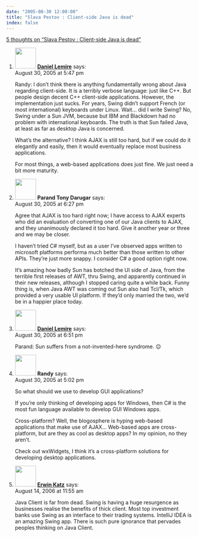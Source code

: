 ```yaml
---
date: "2005-08-30 12:00:00"
title: "Slava Pestov : Client-side Java is dead"
index: false
---
```


[5 thoughts on &ldquo;Slava Pestov : Client-side Java is dead&rdquo;](/lemire/blog/2005/08-30-slava-pestov-client-side-java-is-dead)

<ol class="comment-list">
<li id="comment-2452" class="comment even thread-even depth-1">
<div class="comment-author vcard">
<img alt src="https://secure.gravatar.com/avatar/9c8641f1aebb6763ecf07d31107db2c6?s=56&#038;d=mm&#038;r=g" srcset="https://secure.gravatar.com/avatar/9c8641f1aebb6763ecf07d31107db2c6?s=112&#038;d=mm&#038;r=g 2x" class="avatar avatar-56 photo" height="56" width="56" decoding="async" /> <b class="fn"><a href="https://lemire.me/blog/" class="url" rel="ugc">Daniel Lemire</a></b> <span class="says">says:</span> </div>
<div class="comment-metadata"><time datetime="2005-08-30T17:47:36+00:00">August 30, 2005 at 5:47 pm</time></a> </div>
<div class="comment-content">
<p>Randy: I don&rsquo;t think there is anything fundamentally wrong about Java regarding client-side. It is a terribly verbose language: just like C++. But people design decent C++ client-side applications. However, the implementation just sucks. For years, Swing didn&rsquo;t support French (or most international) keyboards under Linux. Wait&#8230; did I write Swing? No, Swing under a Sun JVM, because but IBM and Blackdown had no problem with international keyboards. The truth is that Sun failed Java, at least as far as desktop Java is concerned.</p>
<p>What&rsquo;s the alternative? I think AJAX is still too hard, but if we could do it elegantly and easily, then it would eventually replace most business applications.</p>
<p>For most things, a web-based applications does just fine. We just need a bit more maturity.</p>
</div>
</li>
<li id="comment-2453" class="comment odd alt thread-odd thread-alt depth-1">
<div class="comment-author vcard">
<img alt src="https://secure.gravatar.com/avatar/ab82fd8b5ffe4d09c2bb5f9c14d34b09?s=56&#038;d=mm&#038;r=g" srcset="https://secure.gravatar.com/avatar/ab82fd8b5ffe4d09c2bb5f9c14d34b09?s=112&#038;d=mm&#038;r=g 2x" class="avatar avatar-56 photo" height="56" width="56" decoding="async" /> <b class="fn">Parand Tony Darugar</b> <span class="says">says:</span> </div>
<div class="comment-metadata"><time datetime="2005-08-30T18:27:19+00:00">August 30, 2005 at 6:27 pm</time></a> </div>
<div class="comment-content">
<p>Agree that AJAX is too hard right now; I have access to AJAX experts who did an evaluation of converting one of our Java clients to AJAX, and they unanimously declared it too hard. Give it another year or three and we may be closer.</p>
<p>I haven&rsquo;t tried C# myself, but as a user I&rsquo;ve observed apps written to microsoft platforms performa much better than those written to other APIs. They&rsquo;re just more snappy. I consider C# a good option right now.</p>
<p>It&rsquo;s amazing how badly Sun has botched the UI side of Java, from the terrible first releases of AWT, thru Swing, and apparently continued in their new releases, although I stopped caring quite a while back. Funny thing is, when Java AWT was coming out Sun also had Tcl/Tk, which provided a very usable UI platform. If they&rsquo;d only married the two, we&rsquo;d be in a happier place today.</p>
</div>
</li>
<li id="comment-2454" class="comment even thread-even depth-1">
<div class="comment-author vcard">
<img alt src="https://secure.gravatar.com/avatar/9c8641f1aebb6763ecf07d31107db2c6?s=56&#038;d=mm&#038;r=g" srcset="https://secure.gravatar.com/avatar/9c8641f1aebb6763ecf07d31107db2c6?s=112&#038;d=mm&#038;r=g 2x" class="avatar avatar-56 photo" height="56" width="56" loading="lazy" decoding="async" /> <b class="fn"><a href="https://lemire.me/blog/" class="url" rel="ugc">Daniel Lemire</a></b> <span class="says">says:</span> </div>
<div class="comment-metadata"><time datetime="2005-08-30T18:51:39+00:00">August 30, 2005 at 6:51 pm</time></a> </div>
<div class="comment-content">
<p>Parand: Sun suffers from a not-invented-here syndrome. 😉</p>
</div>
</li>
<li id="comment-2451" class="comment odd alt thread-odd thread-alt depth-1">
<div class="comment-author vcard">
<img alt src="https://secure.gravatar.com/avatar/136ca937a2bc63c2cf5ecd00f9989c70?s=56&#038;d=mm&#038;r=g" srcset="https://secure.gravatar.com/avatar/136ca937a2bc63c2cf5ecd00f9989c70?s=112&#038;d=mm&#038;r=g 2x" class="avatar avatar-56 photo" height="56" width="56" loading="lazy" decoding="async" /> <b class="fn">Randy</b> <span class="says">says:</span> </div>
<div class="comment-metadata"><time datetime="2005-08-30T17:02:18+00:00">August 30, 2005 at 5:02 pm</time></a> </div>
<div class="comment-content">
<p>So what should we use to develop GUI applications?</p>
<p>If you&rsquo;re only thinking of developing apps for Windows, then C# is the most fun language available to develop GUI Windows apps.</p>
<p>Cross-platform? Well, the blogosphere is hyping web-based applications that make use of AJAX&#8230; Web-based apps are cross-platform, but are they as cool as desktop apps? In my opinion, no they aren&rsquo;t.</p>
<p>Check out wxWidgets, I think it&rsquo;s a cross-platform solutions for developing desktop applications.</p>
</div>
</li>
<li id="comment-21459" class="comment even thread-even depth-1">
<div class="comment-author vcard">
<img alt src="https://secure.gravatar.com/avatar/ada57cae52f7d2d11bd29c33bd16c8b8?s=56&#038;d=mm&#038;r=g" srcset="https://secure.gravatar.com/avatar/ada57cae52f7d2d11bd29c33bd16c8b8?s=112&#038;d=mm&#038;r=g 2x" class="avatar avatar-56 photo" height="56" width="56" loading="lazy" decoding="async" /> <b class="fn"><a href="https://www.greengiraffesolutions.blogspot.com/" class="url" rel="ugc external nofollow">Erwin Katz</a></b> <span class="says">says:</span> </div>
<div class="comment-metadata"><time datetime="2006-08-14T11:55:02+00:00">August 14, 2006 at 11:55 am</time></a> </div>
<div class="comment-content">
<p>Java Client is far from dead. Swing is having a huge resurgence as businesses realise the benefits of thick client. Most top investment banks use Swing as an interface to their trading systems. IntelliJ IDEA is an amazing Swing app. There is such pure ignorance that pervades peoples thinking on Java Client.</p>
</div>
</li>
</ol>
